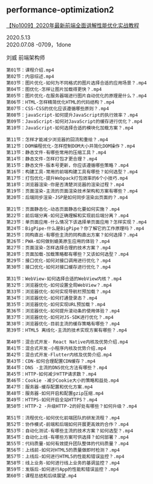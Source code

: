 ## performance-optimization2


[【No1009】2020年最新前端全面讲解性能优化实战教程](https://time.geekbang.org/course/intro/257)

2020.5.13	
2020.07.08 -0709，1done


刘威
前端架构师

	第01节：课程介绍.mp4
	第02节：内容综述.mp4
	第03节：图片优化-如何为不同格式的图片选择合适的应用场景？.mp4
	第04节：图优化-怎样让图片加载得更快？.mp4
	第05节：图片优化-在服务器端进行图片自动优化的原理是什么？.mp4
	第06节：HTML-怎样精简优化HTML的代码结构？.mp4
	第07节：CSS-CSS的优化应该遵循哪些原则？.mp4
	第08节：javaScript-如何提升JavaScript的执行效率？.mp4
	第09节：JavaScript-如何对JavaScript的缓存进行优化？.mp4
	第10节：JavaScript-如何选择合适的模块化加载方案？.mp4
	
	第11节：怎样才能减少浏览器的回流和重绘？.mp4
	第12节：DOM编程优化-怎样控制DOM大小并简化DOM操作？.mp4
	第13节：静态文件-有哪些常用的压缩工具？.mp4
	第14节：静态文件-怎样打包才更合理？.mp4
	第15节：静态文件-版本号更新，你应该遵循哪些策略？.mp4
	第16节：构建工具-常用的前端构建工具有哪些？如何选型？.mp4
	第17节：打包优化-提升Webpack打包效率的6个小技巧.mp4
	第18节：浏览器渲染-你是否清楚浏览器的渲染过程？.mp4
	第19节：页面渲染-主流的页面渲染技术架构和方案有哪些？.mp4
	第20节：后端同步渲染-JSP是如何同步渲染出页面的？.mp4
	
	第21节：页面静态化-动态页面静态化要如何实施？.mp4
	第22节：前后端分离-如何正确理解和实现前后端分离？.mp4
	第23节：单页面应用-什么情况下该选择单页面应用？怎样实现？.mp4
	第24节：BigPipe-什么是BigPipe？你了解它的工作原理吗？.mp4
	第25节：同构直出-有哪些主流的同构直出方案？如何选择？.mp4
	第26节：PWA-如何做到媲美原生应用的体验？.mp4
	第27节：页面渲染-怎样选择合理的技术方案？.mp4
	第28节：页面加载-加载策略都有哪些？又该如何选型？.mp4
	第29节：接口优化-如何对接口调用进行优化？.mp4
	第30节：接口优化-如何对接口缓存进行优化？.mp4

	第31节：WebView-如何选择合适的WebView内核？.mp4
	第32节：浏览器优化-如何设置全局WebView？.mp4
	第33节：浏览器优化-如何实现导航栏预加载？.mp4
	第34节：浏览器优化-如何打通登录态？.mp4
	第35节：浏览器优化-如何实现URL预加载？.mp4
	第36节：浏览器优化-如何提升滚动条的使用体验？.mp4
	第37节：浏览器优化-如何对JS-SDK进行优化？.mp4
	第38节：浏览器优化-目前主流的缓存策略有哪些？.mp4
	第39节：HTML5 离线化-主流的技术实现方案有哪些？.mp4
	
	第40节：混合式开发- React Native内核及优势介绍.mp4
	第41节：混合式开发-小程序内核及优势介绍.mp4
	第42节：混合式开发-Flutter内核及优势介绍.mp4
	第43节：CDN-如何合理配置CDN缓存？.mp4
	第44节：DNS -主流的DNS优化方法有哪些？.mp4
	第45节：HTTP-如何减少HTTP请求数？.mp4
	第46节：Cookie -减少Cookie大小的策略和益处.mp4
	第47节：服务器-缓存配置和优化方案.mp4
	第48节：服务器-如何开启和配置gzip压缩.mp4
	第49节：HTTPS-如何开启全站HTTPS？.mp4
	第50节：HTTP-2 -升级HTTP-2的好处有哪些？如何升级？.mp4
	
	第51节：流程优化-如何优化前端团队的研发流程？.mp4
	第52节：协作模式-前端和后端如何开展更高效的合作？.mp4
	第53节：自动化测试-有哪些主流的技术方案？如何选型？.mp4
	第54节：自动化上线-有哪些方案可供选择？如何部署？.mp4
	第55节：代码质量-如何有效提升团队整体的代码质量？.mp4
	第56节：上线前-如何对HTML5的质量做即时检测？.mp4
	第57节：上线后-如何进行HTML5的性能和错误监控？.mp4
	第58节：线上业务-如何进行线上业务的基调监控？.mp4
	第59节：发版后-如何进行App的性能和错误监控？.mp4
	第60节：课程总结和后续展望.mp4